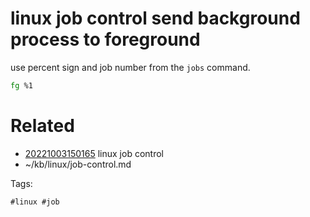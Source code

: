 # linux job control send background process to foreground
use percent sign and job number from the `jobs` command.
```bash
fg %1
```

# Related

- [20221003150165](/zet/20221003150165/README.md) linux job control
- ~/kb/linux/job-control.md

Tags:

    #linux #job 
